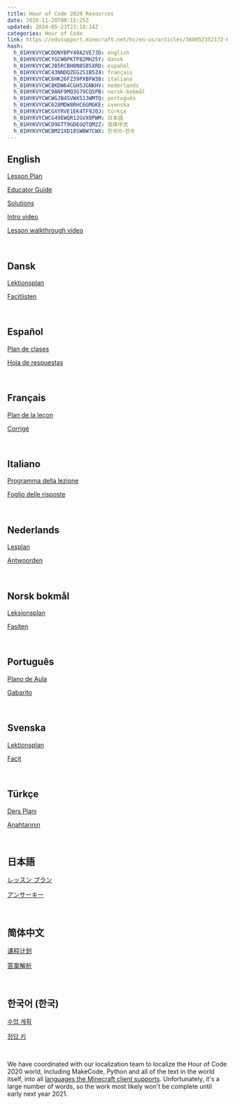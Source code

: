 ```yaml
---
title: Hour of Code 2020 Resources
date: 2020-11-20T00:15:25Z
updated: 2024-05-23T23:18:14Z
categories: Hour of Code
link: https://edusupport.minecraft.net/hc/en-us/articles/360052352172-Hour-of-Code-2020-Resources
hash:
  h_01HYKVYCWCDDNYBPY40A2VE7JD: english
  h_01HYKVYCWCYGCW0PKTP82MH25Y: dansk
  h_01HYKVYCWCJB5RCBH8N8SBSXRD: español
  h_01HYKVYCWC43NNDQZEG2S1B5Z4: français
  h_01HYKVYCWC6HK26FZ39PXBFW38: italiano
  h_01HYKVYCWC8KDW64CGH5JGNKHV: nederlands
  h_01HYKVYCWC9ANF9MQ3G79CQ5PB: norsk-bokmål
  h_01HYKVYCWCWGJB4SVWXS13WMTQ: português
  h_01HYKVYCWC628MDW8RHC6GMGKE: svenska
  h_01HYKVYCWCGXYRVE1EK4TF9J0J: türkçe
  h_01HYKVYCWCG49EWQR12GVX0PWM: 日本語
  h_01HYKVYCWCD9GTT9GDEGQTQM2Z: 简体中文
  h_01HYKVYCWCBM21XD18SWBW7CWX: 한국어-한국
---
```


## English

[Lesson Plan](https://aka.ms/HOCLesson2020)

[Educator Guide](https://aka.ms/HOCEducatorGuide2020)

[Solutions](https://aka.ms/HoCAnswers2020)

[Intro video](https://aka.ms/HOCTrailer2020)

[Lesson walkthrough video](https://aka.ms/HoCWalkThru2020)

 

## Dansk

[Lektionsplan](https://aka.ms/HOCEducatorGuide2020_dk)

[Facitlisten](https://aka.ms/HOCSolutions2020_dk)

 

## Español

[Plan de clases](https://aka.ms/HOCEducatorGuide2020_mx)

[Hoja de respuestas](https://aka.ms/HOCSolutions2020_mx)

 

## Français

[Plan de la leçon](https://aka.ms/HOCEducatorGuide2020_ca)

[Corrigé](https://aka.ms/HOCSolutions2020_ca)

 

## Italiano

[Programma della lezione](https://aka.ms/HOCEducatorGuide2020_it)

[Foglio delle risposte](https://aka.ms/HOCSolutions2020_it)

 

## Nederlands 

[Lesplan](https://aka.ms/HOCEducatorGuide2020_nl)

[Antwoorden](https://aka.ms/HOCSolutions2020_nl)

 

## Norsk bokmål

[Leksjonsplan](https://aka.ms/HOCEducatorGuide2020_no)

[Fasiten](https://aka.ms/HOCSolutions2020_no)

 

## Português

[Plano de Aula](https://aka.ms/HOCEducatorGuide2020_br)

[Gabarito](https://aka.ms/HOCSolutions2020_br)

 

## Svenska

[Lektionsplan](https://aka.ms/HOCEducatorGuide2020_se)

[Facit](https://aka.ms/HOCSolutions2020_se)

 

## Türkçe

[Ders Planı](https://aka.ms/HOCEducatorGuide2020_tr)

[Anahtarının](https://aka.ms/HOCSolutions2020_tr)

 

## 日本語

[レッスン プラン](https://aka.ms/HOCEducatorGuide2020_jp)

[アンサーキー](https://aka.ms/HOCSolutions2020_jp)

 

## 简体中文

[课程计划](https://aka.ms/HOCEducatorGuide2020_cn)

[答案解析](https://aka.ms/HOCSolutions2020_cn)

 

## 한국어 (한국)

[수업 계획](https://aka.ms/HOCEducatorGuide2020_kr)

[정답 키](https://aka.ms/HOCSolutions2020_kr)

 

We have coordinated with our localization team to localize the Hour of Code 2020 world, including MakeCode, Python and all of the text in the world itself, into all [languages the Minecraft client supports](https://educommunity.minecraft.net/hc/en-us/articles/360047556731 "https://educommunity.minecraft.net/hc/en-us/articles/360047556731"). Unfortunately, it's a large number of words, so the work most likely won't be complete until early next year 2021.
